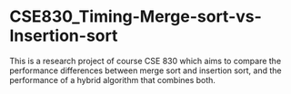 # CSE830_Timing-Merge-sort-vs-Insertion-sort
This is a research project of course CSE 830 which aims to compare the performance differences between merge sort and insertion sort, and the performance of a hybrid algorithm that combines both.
